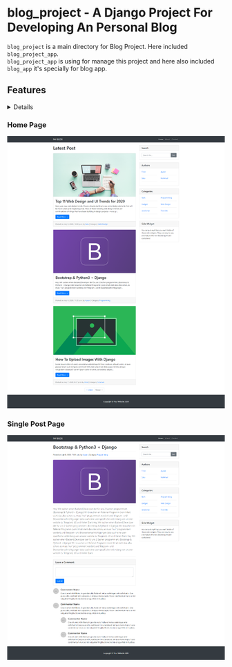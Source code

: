 # blog_project - A Django Project For Developing An Personal Blog

`blog_project` is a main directory for Blog Project. Here included `blog_project_app`.<br/>
`blog_project_app` is using for manage this project and here also included `blog_app` it's specially for blog app.

## Features
<details>
	<p>Create Post</p>
	<p>Upload Image</p>
	<p>Set Post Author</p>
	<p>Set Post Category</p>
	<p>Post Filter By Author & Category</p>
</details>

### Home Page
![](media/screenshot/home.png)


### Single Post Page
![](media/screenshot/single.png)
